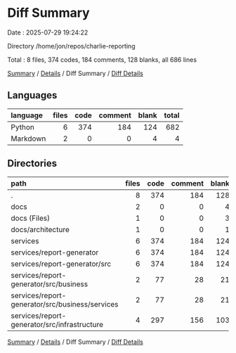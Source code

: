 # Diff Summary

Date : 2025-07-29 19:24:22

Directory /home/jon/repos/charlie-reporting

Total : 8 files,  374 codes, 184 comments, 128 blanks, all 686 lines

[Summary](results.md) / [Details](details.md) / Diff Summary / [Diff Details](diff-details.md)

## Languages
| language | files | code | comment | blank | total |
| :--- | ---: | ---: | ---: | ---: | ---: |
| Python | 6 | 374 | 184 | 124 | 682 |
| Markdown | 2 | 0 | 0 | 4 | 4 |

## Directories
| path | files | code | comment | blank | total |
| :--- | ---: | ---: | ---: | ---: | ---: |
| . | 8 | 374 | 184 | 128 | 686 |
| docs | 2 | 0 | 0 | 4 | 4 |
| docs (Files) | 1 | 0 | 0 | 3 | 3 |
| docs/architecture | 1 | 0 | 0 | 1 | 1 |
| services | 6 | 374 | 184 | 124 | 682 |
| services/report-generator | 6 | 374 | 184 | 124 | 682 |
| services/report-generator/src | 6 | 374 | 184 | 124 | 682 |
| services/report-generator/src/business | 2 | 77 | 28 | 21 | 126 |
| services/report-generator/src/business/services | 2 | 77 | 28 | 21 | 126 |
| services/report-generator/src/infrastructure | 4 | 297 | 156 | 103 | 556 |

[Summary](results.md) / [Details](details.md) / Diff Summary / [Diff Details](diff-details.md)